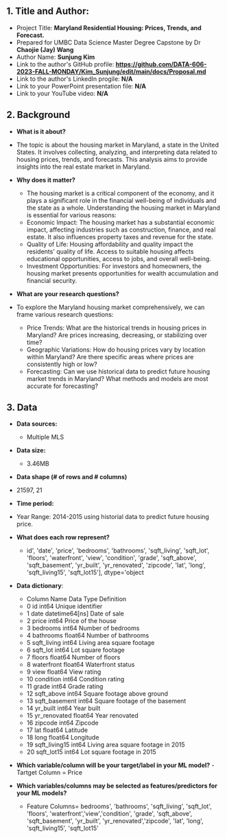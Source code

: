 ## 1. Title and Author: 

- Project Title: **Maryland Residential Housing: Prices, Trends, and Forecast.**
-	Prepared for UMBC Data Science Master Degree Capstone by Dr **Chaojie (Jay) Wang**
-	Author Name: **Sunjung Kim**
-	Link to the author's GitHub profile: **https://github.com/DATA-606-2023-FALL-MONDAY/Kim_Sunjung/edit/main/docs/Proposal.md**
-	Link to the author's LinkedIn progile: **N/A**
-	Link to your PowerPoint presentation file: **N/A**
- Link to your YouTube video: **N/A**
  
## 2. Background

-	**What is it about?**
  - The topic is about the housing market in Maryland, a state in the United States. It involves collecting, analyzing, and interpreting data related to housing prices, trends, and forecasts. This analysis aims to provide insights into the real estate market in Maryland.
 	
- **Why does it matter?**
  - The housing market is a critical component of the economy, and it plays a significant role in the financial well-being of individuals and the state as a whole. Understanding the housing market in Maryland is essential for various reasons:
  - Economic Impact: The housing market has a substantial economic impact, affecting industries such as construction, finance, and real estate. It also influences property taxes and revenue for the state.
  - Quality of Life: Housing affordability and quality impact the residents' quality of life. Access to suitable housing affects educational opportunities, access to jobs, and overall well-being.
  - Investment Opportunities: For investors and homeowners, the housing market presents opportunities for wealth accumulation and financial security.
    
-	**What are your research questions?**
  - To explore the Maryland housing market comprehensively, we can frame various research questions:

    - Price Trends: What are the historical trends in housing prices in Maryland? Are prices increasing, decreasing, or stabilizing over time?
    - Geographic Variations: How do housing prices vary by location within Maryland? Are there specific areas where prices are consistently high or low?
    - Forecasting: Can we use historical data to predict future housing market trends in Maryland? What methods and models are most accurate for forecasting?
## 3. Data

- **Data sources:**
  - Multiple MLS 
- **Data size:**
  - 3.46MB
-	**Data shape (# of rows and # columns)**
  - 21597, 21

-	**Time period:**
  -	 Year Range: 2014-2015 using historial data to predict future housing price. 
- **What does each row represent?** 
  - id', 'date', 'price', 'bedrooms', 'bathrooms', 'sqft_living',
       'sqft_lot', 'floors', 'waterfront', 'view', 'condition', 'grade',
       'sqft_above', 'sqft_basement', 'yr_built', 'yr_renovated', 'zipcode',
       'lat', 'long', 'sqft_living15', 'sqft_lot15'],
      dtype='object
  
- **Data dictionary**:
     - Column Name       Data Type                          Definition
   - 0              id           int64                   Unique identifier
   - 1            date  datetime64[ns]                        Date of sale
   - 2           price           int64                  Price of the house
   - 3        bedrooms           int64                  Number of bedrooms
   - 4    bathrooms         float64                 Number of bathrooms
   - 5     sqft_living           int64          Living area square footage
   - 6        sqft_lot           int64                  Lot square footage
   - 7          floors         float64                    Number of floors
   - 8      waterfront         float64                   Waterfront status
   - 9            view         float64                         View rating
   - 10      condition           int64                    Condition rating
   - 11          grade           int64                        Grade rating
   - 12     sqft_above           int64         Square footage above ground
   - 13  sqft_basement           int64      Square footage of the basement
   - 14       yr_built           int64                          Year built
   - 15   yr_renovated         float64                      Year renovated
   - 16        zipcode           int64                             Zipcode
   - 17            lat         float64                            Latitude
   - 18           long         float64                           Longitude
   - 19  sqft_living15           int64  Living area square footage in 2015
   - 20     sqft_lot15           int64          Lot square footage in 2015
- **Which variable/column will be your target/label in your ML model?**
  -Tartget Column = Price

- **Which variables/columns may be selected as features/predictors for your ML models?**
  - Feature Columns= bedrooms', 'bathrooms', 'sqft_living', 'sqft_lot', 'floors', 'waterfront','view','condition', 'grade', 'sqft_above', 'sqft_basement', 'yr_built', 'yr_renovated','zipcode', 'lat', 'long', 'sqft_living15', 'sqft_lot15'
